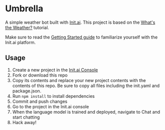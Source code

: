 # Umbrella
A simple weather bot built with [Init.ai](https://init.ai). This project is based on the [What's the Weather?](https://docs.init.ai/tutorials/tutorial-02.html) tutorial.

Make sure to read the [Getting Started guide](https://docs.init.ai/basics/getting_started.html) to familiarize yourself with the Init.ai platform.

## Usage

1. Create a new project in the [Init.ai Console](https://console.init.ai/#/create-project)
2. Fork or download this repo
3. Copy its contents and replace your new project contents with the contents of this repo. Be sure to copy all files including the init.yaml and package.json.
4. Run `npm install` to install dependencies
5. Commit and push changes
6. Go to the project in the Init.ai console
7. When the language model is trained and deployed, navigate to Chat and start chatting
8. Hack away!
